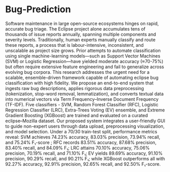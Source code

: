 # Bug-Prediction

Software maintenance in large open-source ecosystems hinges on rapid, accurate bug triage. The Eclipse project alone accumulates tens of thousands of issue reports annually, spanning multiple components and severity levels. Traditionally, human experts manually classify and route these reports, a process that is labour-intensive, inconsistent, and unscalable as project size grows. Prior attempts to automate classification using single machine-learning models—such as Support Vector Machines (SVM) or Logistic Regression—have yielded moderate accuracy (≈70-75%) but often require extensive feature engineering and fail to generalize across evolving bug corpora. This research addresses the urgent need for a scalable, ensemble-driven framework capable of automating eclipse bug classification with high fidelity. We propose an end-to-end system that ingests raw bug descriptions, applies rigorous data preprocessing (tokenization, stop-word removal, lemmatization), and converts textual data into numerical vectors via Term Frequency–Inverse Document Frequency (TF-IDF). Five classifiers - SVM, Random Forest Classifier (RFC), Logistic Regression Classifier (LRC), Extra-Trees Voting (EV) ensemble, and Extreme Gradient Boosting (XGBoost) are trained and evaluated on a curated eclipse–Mozilla dataset. Our proposed system integrates a user-friendly GUI to guide non-expert users through data upload, preprocessing visualization, and model selection. 
Under a 70/30 train-test split, performance metrics reveal: 
SVM achieves 74.23% accuracy, 83.03% precision, 73.94% recall, and 75.24% F₁-score ; 
RFC records 83.51% accuracy, 87.68% precision, 83.40% recall, and 84.09% F₁; 
LRC attains 70.10% accuracy, 75.06% precision, 70.19% recall, and 71.10% F₁; 
EV yields 89.69% accuracy, 91.10% precision, 90.29% recall, and 90.21% F₁; 
while XGBoost outperforms all with 92.27% accuracy, 92.91% precision, 92.65% recall, and 92.50% F₁-score.
